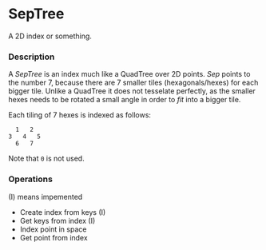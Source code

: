 # SepTree

A 2D index or something.

### Description

A _SepTree_ is an index much like a QuadTree over 2D points. _Sep_ points to the number 7, because there are 7 smaller
tiles (hexagonals/hexes) for each bigger tile. Unlike a QuadTree it does not tesselate perfectly, as the smaller hexes needs to be rotated
a small angle in order to _fit_ into a bigger tile.

Each tiling of 7 hexes is indexed as follows:
```
  1   2 
3   4   5
  6   7
```
Note that `0` is not used.

### Operations
(I) means impemented

- Create index from keys (I)
- Get keys from index (I)
- Index point in space
- Get point from index